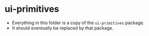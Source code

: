 # ui-primitives

- Everything in this folder is a copy of the `ui-primitives` package.
- It should eventually be replaced by that package.

